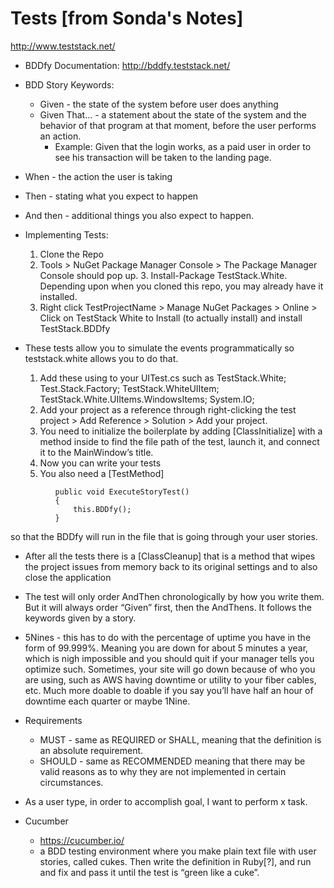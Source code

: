 # Tests [from Sonda's Notes]

http://www.teststack.net/

* BDDfy Documentation: http://bddfy.teststack.net/

* BDD Story Keywords:
  * Given - the state of the system before user does anything
  *	Given That… - a statement about the state of the system and the behavior of that program at that moment, before the user performs an action.
    * Example: Given that the login works, as a paid user in order to see his transaction will be taken to the landing page.
* When - the action the user is taking
* Then - stating what you expect to happen
* And then - additional things you also expect to happen.


* Implementing Tests:
  1. Clone the Repo
  2. Tools > NuGet Package Manager Console > The Package Manager Console should pop up. 3. Install-Package TestStack.White. Depending upon when you cloned this repo, you may already have it installed.
  3. Right click TestProjectName > Manage NuGet Packages > Online > Click on TestStack White to Install (to actually install) and install TestStack.BDDfy


* These tests allow you to simulate the events programmatically so teststack.white allows you to do that.
  1. Add these using to your UITest.cs such as TestStack.White; Test.Stack.Factory; TestStack.WhiteUIItem; TestStack.White.UIItems.WindowsItems; System.IO;
  2. Add your project as a reference through right-clicking the test project > Add Reference > Solution > Add your project.
  3. You need to initialize the boilerplate by adding  [ClassInitialize] with a method inside to find the file path of the test, launch it, and connect it to the MainWindow’s title.
  4. Now you can write your tests
  5. You also need a  [TestMethod]
```
          public void ExecuteStoryTest()
          {
              this.BDDfy();
          }
```
  so that the BDDfy will run in the file that is going through your user stories.

* After all the tests there is a [ClassCleanup] that is a method that wipes the project issues from memory back to its original settings and to also close the application
* The test will only order AndThen chronologically by how you write them. But it will always order “Given” first, then the AndThens. It follows the keywords given by a story.

* 5Nines - this has to do with the percentage of uptime you have in the form of 99.999%. Meaning you are down for about 5 minutes a year, which is nigh impossible and you should quit if your manager tells you optimize such. Sometimes, your site will go down because of who you are using, such as AWS having downtime or utility to your fiber cables, etc. Much more doable to doable if you say you’ll have half an hour of downtime each quarter or maybe 1Nine.

* Requirements
  * MUST - same as REQUIRED or SHALL, meaning that the definition is an absolute requirement.
  * SHOULD - same as RECOMMENDED meaning that there may be valid reasons as to why they are not implemented in certain circumstances.

* As a user type, in order to accomplish goal, I want to perform x task.

* Cucumber
  * https://cucumber.io/
  * a BDD testing environment where you make plain text file with user stories, called cukes. Then write the definition in Ruby[?], and run and fix and pass it until the test is “green like a cuke”.
